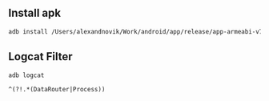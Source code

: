 
## Install apk
```bash
adb install /Users/alexandnovik/Work/android/app/release/app-armeabi-v7a-release.apk
```

## Logcat Filter
```bash
adb logcat
```
```reqexp
^(?!.*(DataRouter|Process))
```